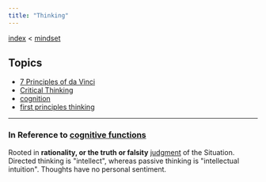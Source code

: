 ```yaml
---
title: "Thinking"
---
```


[index](/.md) < [mindset](§-mindset.md)

## Topics
- [7 Principles of da Vinci](vinci-principles.md)
- [Critical Thinking](critical-thinking.md)
- [cognition](cognition.md)
- [first principles thinking](first-principles-thinking.md)

----
### In Reference to [cognitive functions](cognitive-functions.md)
Rooted in **rationality, or the truth or falsity** [judgment](judgment.md) of the Situation. Directed thinking is "intellect", whereas passive thinking is "intellectual intuition". Thoughts have no personal sentiment. 
